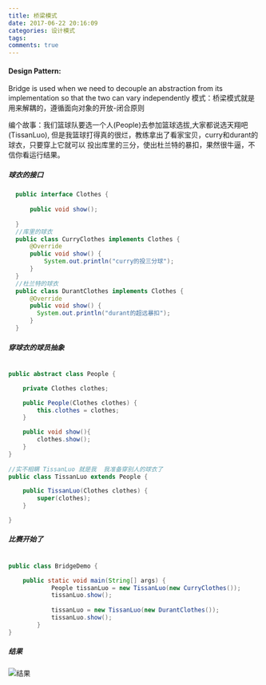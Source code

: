 ```yaml
---
title: 桥梁模式
date: 2017-06-22 20:16:09
categories: 设计模式
tags:
comments: true
---
```


#### Design Pattern:
Bridge is used when we need to decouple an abstraction from its implementation so that the two can vary independently
模式：桥梁模式就是用来解耦的，遵循面向对象的开放-闭合原则

编个故事：我们篮球队要选一个人(People)去参加篮球选拔,大家都说选天翔吧(TissanLuo),
但是我篮球打得真的很烂，教练拿出了看家宝贝，curry和durant的球衣，只要穿上它就可以
投出库里的三分，使出杜兰特的暴扣，果然很牛逼，不信你看运行结果。
##### 球衣的接口 
``` java
  public interface Clothes {
  
      public void show();
  
  }
  //库里的球衣 
  public class CurryClothes implements Clothes {
      @Override
      public void show() {
          System.out.println("curry的投三分球");
      }
  }
  //杜兰特的球衣
  public class DurantClothes implements Clothes {
      @Override
      public void show() {
        System.out.println("durant的超远暴扣");
      }
  }

```

##### 穿球衣的球员抽象
``` java

public abstract class People {

    private Clothes clothes;

    public People(Clothes clothes) {
        this.clothes = clothes;
    }

    public void show(){
        clothes.show();
    }
}
    
//实不相瞒 TissanLuo 就是我  我准备穿别人的球衣了
public class TissanLuo extends People {

    public TissanLuo(Clothes clothes) {
        super(clothes);
    }

}

```

##### 比赛开始了
``` java

public class BridgeDemo {

    public static void main(String[] args) {
            People tissanLuo = new TissanLuo(new CurryClothes());
            tissanLuo.show();
    
            tissanLuo = new TissanLuo(new DurantClothes());
            tissanLuo.show();
        }
}

```

##### 结果
![结果](/uploads/pattern/bridge.png)